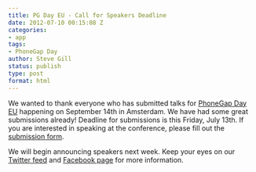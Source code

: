 ```yaml
---
title: PG Day EU - Call for Speakers Deadline
date: 2012-07-10 00:15:08 Z
categories:
- app
tags:
- PhoneGap Day
author: Steve Gill
status: publish
type: post
format: html
---
```


We wanted to thank everyone who has submitted talks for [PhoneGap Day EU](http://pgday.phonegap.com/eu2012/) happening on September 14th in Amsterdam. We have had some great submissions already! Deadline for submissions is this Friday, July 13th. If you are interested in speaking at the conference, please fill out the [submission form](https://docs.google.com/spreadsheet/viewform?formkey=dG80dTVHUDZIbVI5Z1V6MVd6UU9qMnc6MQ).

We will begin announcing speakers next week. Keep your eyes on our [Twitter feed](http://twitter.com/phonegap) and [Facebook page](http://facebook.com/phonegap) for more information.
